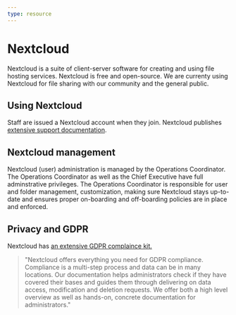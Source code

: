 ```yaml
---
type: resource
---
```


# Nextcloud

Nextcloud is a suite of client-server software for creating and using file hosting services. Nextcloud is free and open-source. We are currenty using Nextcloud for file sharing with our community and the general public.

## Using Nextcloud

Staff are issued a Nextcloud account when they join. Nextcloud publishes [extensive support documentation](https://docs.nextcloud.com/).

## Nextcloud management

Nextcloud (user) administration is managed by the Operations Coordinator. The Operations Coordinator as well as the Chief Executive have full adminstrative privileges. The Operations Coordinator is responsible for user and folder management, customization, making sure Nextcloud stays up-to-date and ensures proper on-boarding and off-boarding policies are in place and enforced.

## Privacy and GDPR

Nextcloud has [an extensive GDPR complaince kit.](https://nextcloud.com/gdpr/)

> "Nextcloud offers everything you need for GDPR compliance. Compliance is a multi-step process and data can be in many locations. Our documentation helps administrators check if they have covered their bases and guides them through delivering on data access, modification and deletion requests. We offer both a high level overview as well as hands-on, concrete documentation for administrators."
